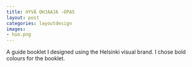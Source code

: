 ```yaml
---
title: HYVÄ OHJAAJA -OPAS
layout: post
categories: layoutdesign
images:
- hoo.png
---
```


A guide booklet I designed using the Helsinki visual brand. I chose bold colours for the booklet.